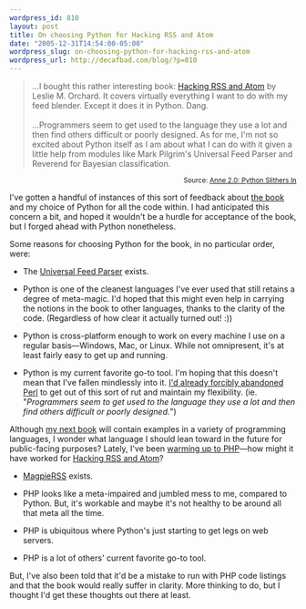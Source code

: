 ```yaml
--- 
wordpress_id: 810
layout: post
title: On choosing Python for Hacking RSS and Atom
date: "2005-12-31T14:54:00-05:00"
wordpress_slug: on-choosing-python-for-hacking-rss-and-atom
wordpress_url: http://decafbad.com/blog/?p=810
---
```

<blockquote cite="http://www.annezelenka.com/2005/12/python-slithers-in.html">...I bought this rather interesting book: <a href="http://www.amazon.com/exec/obidos/ASIN/0764597582/0xdecafbad01-20?creative=327641&camp=14573&link_code=as1">Hacking RSS and Atom</a> by Leslie M. Orchard. It covers virtually everything I want to do with my feed blender. Except it does it in Python. Dang.<br /><br />...Programmers seem to get used to the language they use a lot and then find others difficult or poorly designed. As for me, I'm not so excited about Python itself as I am about what I can do with it given a little help from modules like Mark Pilgrim's Universal Feed Parser and Reverend for Bayesian classification.</blockquote>
<small style="text-align:right; display:block">Source: <a href="http://www.annezelenka.com/2005/12/python-slithers-in.html">Anne 2.0: Python Slithers In</a></small>

I've gotten a handful of instances of this sort of feedback about [the book][bo] and my choice of Python for all the code within.  I had anticipated this concern a bit, and hoped it wouldn't be a hurdle for acceptance of the book, but I forged ahead with Python nonetheless.


Some reasons for choosing Python for the book, in no particular order, were:

* The [Universal Feed Parser][ufp] exists.

* Python is one of the cleanest languages I've ever used that still retains a degree of meta-magic.  I'd hoped that this might even help in carrying the notions in the book to other languages, thanks to the clarity of the code.  (Regardless of how clear it actually turned out! :))

* Python is cross-platform enough to work on every machine I use on a regular basis—Windows, Mac, or Linux.  While not omnipresent, it's at least fairly easy to get up and running.

* Python is my current favorite go-to tool.  I'm hoping that this doesn't mean that I've fallen mindlessly into it.  [I'd already forcibly abandoned Perl][perl] to get out of this sort of rut and maintain my flexibility.  (ie. "*Programmers seem to get used to the language they use a lot and then find others difficult or poorly designed.*")
 
Although [my next book][nb] will contain examples in a variety of programming languages, I wonder what language I should lean toward in the future for public-facing purposes?  Lately, I've been [warming up to PHP][php]—how might it have worked for [Hacking RSS and Atom][bo]?

* [MagpieRSS][mp] exists.

* PHP looks like a meta-impaired and jumbled mess to me, compared to Python.  But, it's workable and maybe it's not healthy to be around all that meta all the time.

* PHP is ubiquitous where Python's just starting to get legs on web servers.

* PHP is a lot of others' current favorite go-to tool.

But, I've also been told that it'd be a mistake to run with PHP code listings and that the book would really suffer in clarity.  More thinking to do, but I thought I'd get these thoughts out there at least.

[nb]: http://decafbad.com/blog/2005/12/14/hacking-delicious-is-a-real-book
[perl]: http://decafbad.com/blog/2003/10/16/seeing-out-opposites
[mp]: http://magpierss.sourceforge.net/
[ufp]: http://feedparser.org
[bo]: http://www.amazon.com/exec/obidos/ASIN/0764597582/0xdecafbad01-20?creative=327641&camp=14573&link_code=as1
[php]: http://decafbad.com/blog/2005/12/18/not-so-deep-php-thoughts
